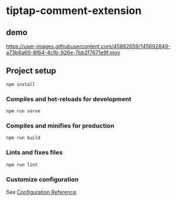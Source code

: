 # tiptap-comment-extension

## demo

https://user-images.githubusercontent.com/45892659/145692849-a73b6a60-8f64-4cfb-926e-7bb2f7671e9f.mov

## Project setup
```
npm install
```

### Compiles and hot-reloads for development
```
npm run serve
```

### Compiles and minifies for production
```
npm run build
```

### Lints and fixes files
```
npm run lint
```

### Customize configuration
See [Configuration Reference](https://cli.vuejs.org/config/).
